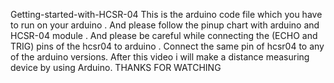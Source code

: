  Getting-started-with-HCSR-04
This is the arduino code file which you have to run on your arduino . And please follow the pinup chart with arduino and HCSR-04 module . 
And please be careful while connecting the (ECHO and TRIG) pins of the hcsr04 to arduino . 
Connect the same pin of hcsr04 to any of the arduino versions. 
After this video i will make a distance measuring device by using Arduino.  THANKS FOR WATCHING

